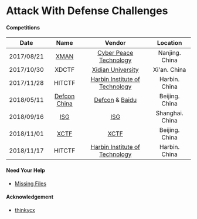 # Attack With Defense Challenges


#### Competitions

|Date|Name|Vendor|Location|
|:-:|:-:|:-:|:-:|
|2017/08/21|[XMAN](https://www.xctf.org.cn/xman/)|[Cyber Peace Technology](http://www.cyberpeace.cn/)|Nanjing. China|
|2017/10/30|XDCTF|[Xidian University](http://www.xidian.edu.cn/)|Xi'an. China|
|2017/11/28|HITCTF|[Harbin Institute of Technology](http://www.hit.edu.cn/)|Harbin. China|
|2018/05/11|[Defcon China](https://www.defcon.org/html/defcon-china/dc-cn-index.html)|[Defcon](https://www.defcon.org/) & [Baidu](https://baidu.com/)|Beijing. China|
|2018/09/16|[ISG](https://www.chinaisg.org/)|[ISG](https://www.chinaisg.org/)|Shanghai. China|
|2018/11/01|[XCTF](https://www.xctf.org.cn/)|[XCTF](https://www.xctf.org.cn/)|Beijing. China|
|2018/11/17|HITCTF|[Harbin Institute of Technology](http://www.hit.edu.cn/)|Harbin. China|
#### Need Your Help
* [Missing Files](HELP.md)

#### Acknowledgement
* [thinkycx](https://github.com/thinkycx)

